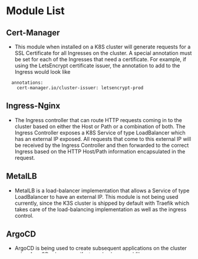 # Module List
## Cert-Manager
- This module when installed on a K8S cluster will generate requests for a SSL Certificate for all Ingresses on the cluster. A special annotation must be set for each of the Ingresses that need a certificate. For example, if using the LetsEncrypt certificate issuer, the annotation to add to the Ingress would look like
```
  annotations:
    cert-manager.io/cluster-issuer: letsencrypt-prod
```
## Ingress-Nginx
- The Ingress controller that can route HTTP requests coming in to the cluster based on either the Host or Path or a combination of both. The Ingress Controller exposes a K8S Service of type LoadBalancer which has an external IP exposed. All requests that come to this external IP will be received by the Ingress Controller and then forwarded to the correct Ingress based on the HTTP Host/Path information encapsulated in the request.

## MetalLB
- MetalLB is a load-balancer implementation that allows a Service of type LoadBalancer to have an external IP. This module is not being used currently, since the K3S cluster is shipped by default with Traefik which takes care of the load-balancing implementation as well as the ingress control.

## ArgoCD
- ArgoCD is being used to create subsequent applications on the cluster using ArgoCD release manifests and values.yaml files
